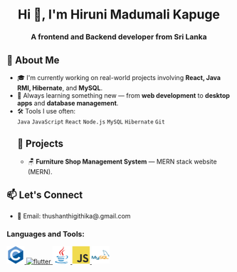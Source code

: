 <h1 align="center">Hi 👋, I'm Hiruni Madumali Kapuge</h1>
<h3 align="center">A  frontend and Backend  developer from Sri Lanka</h3>

## 🚀 About Me
- 🎓 I'm currently working on real-world projects involving **React, Java RMI, Hibernate**, and **MySQL**.
- 🧠 Always learning something new — from **web development** to **desktop apps** and **database management**.
- 🛠️ Tools I use often:  
  `Java` `JavaScript` `React` `Node.js` `MySQL` `Hibernate` `Git`
  ## 🧩 Projects
  - 🪑 **Furniture Shop Management System** — MERN stack website  (MERN).

## 📫 Let's Connect
- 📧 Email: thushanthigithika@.gmail.com


<p align="left">
</p>

<h3 align="left">Languages and Tools:</h3>
<p align="left"> <a href="https://www.cprogramming.com/" target="_blank" rel="noreferrer"> <img src="https://raw.githubusercontent.com/devicons/devicon/master/icons/c/c-original.svg" alt="c" width="40" height="40"/> </a> <a href="https://flutter.dev" target="_blank" rel="noreferrer"> <img src="https://www.vectorlogo.zone/logos/flutterio/flutterio-icon.svg" alt="flutter" width="40" height="40"/> </a> <a href="https://www.java.com" target="_blank" rel="noreferrer"> <img src="https://raw.githubusercontent.com/devicons/devicon/master/icons/java/java-original.svg" alt="java" width="40" height="40"/> </a> <a href="https://developer.mozilla.org/en-US/docs/Web/JavaScript" target="_blank" rel="noreferrer"> <img src="https://raw.githubusercontent.com/devicons/devicon/master/icons/javascript/javascript-original.svg" alt="javascript" width="40" height="40"/> </a> <a href="https://www.mysql.com/" target="_blank" rel="noreferrer"> <img src="https://raw.githubusercontent.com/devicons/devicon/master/icons/mysql/mysql-original-wordmark.svg" alt="mysql" width="40" height="40"/> </a> </p>

